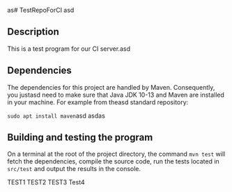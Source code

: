 as# TestRepoForCI
asd
## Description
This is a test program for our CI server.asd

## Dependencies
The dependencies for this project are handled by Maven. Consequently, you justasd need to make sure that Java JDK 10-13 and Maven are installed in your machine. For example from theasd standard repository:

```sudo apt install maven```asd
asdas
## Building and testing the program
On a terminal at the root of the project directory, the command `mvn test` will fetch the dependencies, compile the source code, run the tests located in `src/test` and output the results in the console.

TEST1
TEST2
TEST3
Test4
